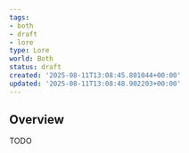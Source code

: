```yaml
---
tags:
- both
- draft
- lore
type: Lore
world: Both
status: draft
created: '2025-08-11T13:08:45.801044+00:00'
updated: '2025-08-11T13:08:48.902203+00:00'
---
```



## Overview

TODO

